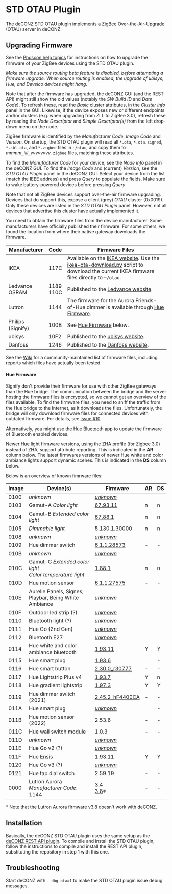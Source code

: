 # STD OTAU Plugin
The deCONZ STD OTAU plugin implements a ZigBee Over-the-Air-Upgrade (OTAU) server in deCONZ.

## Upgrading Firmware
See the [Phoscon help topics](https://phoscon.de/en/support#ota-update-osram-devices) for instructions on how to upgrade the firmware of your ZigBee devices using the STD OTAU plugin.

_Make sure the source routing beta feature is disabled, before attempting a firmware upgrade.
When source routing is enabled, the upgrade of ubisys, Hue, and Develco devices might hang._

Note that after the firmware has upgraded, the deCONZ GUI (and the REST API) might still show the old values (notably the _SW Build ID_ and _Date Code_).
To refresh these, read the _Basic_ cluster attributes, in the _Cluster info_ panel in the GUI.
Likewise, if the device exposes new or different endpoints and/or clusters (e.g. when upgrading from ZLL to ZigBee 3.0), refresh these by reading the _Node Descriptor_ and _Simple Descriptor(s)_ from the left drop-down menu on the node.

ZigBee firmware is identified by the _Manufacturer Code_, _Image Code_ and _Version_.
On startup, the STD OTAU plugin will read all `*.ota`, `*.ota.signed`, `*.sbl-ota`, and `*.zigbee` files in `~/otau`, and copy them to _mmmm_`_`_iiii_`_`_vvvvvvvv_`.zigbee` files, matching these attributes.

To find the _Manufacturer Code_ for your device, see the _Node info_ panel in the deCONZ GUI.  To find the _Image Code_ and (current) _Version_, see the _STD OTAU Plugin_ panel in the deCONZ GUI.
Select your device from the list (match the IEEE address) and press _Query_ to populate the fields.
Make sure to wake battery-powered devices before pressing _Query_.

Note that not all ZigBee devices support over-the-air firmware upgrading.
Devices that do support this, expose a client (grey) _OTAU_ cluster (0x0019).
Only these devices are listed in the _STD OTAU Plugin_ panel.
However, not all devices that advertise this cluster have actually implemented it.

You need to obtain the firmware files from the device manufacturer.
Some manufacturers have officially published their firmware.
For some others, we found the location from where their native gateway downloads the firmware.

Manufacturer | Code | Firmware Files
-- | -- | --
IKEA | 117C | Available on the [IKEA website](http://fw.ota.homesmart.ikea.net/feed/version_info.json).  Use the [ikea-ota-download.py](https://github.com/dresden-elektronik/deconz-rest-plugin/blob/master/ikea-ota-download.py) script to download the current IKEA firmware files directly to `~/otau`.
Ledvance<br>OSRAM | 1189<br>110C | Published to the [Ledvance website](https://update.ledvance.com/firmware-overview?submit=all).
Lutron | 1144 | The firmware for the Aurora Friends-of-Hue dimmer is available through [Hue Firmware](#hue-firmware).
Philips (Signify) | 100B | See [Hue Firmware](#hue-firmware) below.
ubisys | 10F2 | Published to the [ubisys website](http://www.ubisys.de/en/support/firmware/).
Danfoss | 1246 | Published to the [Danfoss website](https://www.danfoss.com/en/products/dhs/smart-heating/smart-heating/danfoss-ally/danfoss-ally-support/).

See the [Wiki](https://github.com/dresden-elektronik/deconz-rest-plugin/wiki/OTA-Image-Types---Firmware-versions) for a community-maintained list of firmware files, including reports which files have actually been tested.

#### Hue Firmware

Signify don't provide their firmware for use with other ZigBee gateways than the Hue bridge.
The communication between the bridge and the server hosting the firmware files is encrypted, so we cannot get an overview of the files available.
To find the firmware files, you need to sniff the traffic from the Hue bridge to the Internet, as it downloads the files.
Unfortunately, the bridge will only download firmware files for connected devices with outdated firmware.
For details, see [issue #10](https://github.com/dresden-elektronik/deconz-ota-plugin/issues/10).

Alternatively, you might use the Hue Bluetooth app to update the firmware of Bluetooth enabled devices.

Newer Hue light firmware versions, using the ZHA profile (for Zigbee 3.0) instead of ZHA, support attribute reporting.
This is indicated in the **AR** column below.
The latest firmwares versions of newer Hue white and color ambiance lights support dynamic scenes.
This is indicated in the **DS** column below.

Below is an overview of known fimrware files:

Image | Device(s) | Firmware | AR | DS
-- | -- | -- | -- | --
0100 | _unknown_ | [_unknown_](http://fds.dc1.philips.com/firmware/ZGB_100B_0100/1124097291/ConnectedLamp-TI-Target_0012.sbl-ota)
0103 | Gamut-A _Color light_ | [67.93.11](http://fds.dc1.philips.com/firmware/ZGB_100B_0103/1124097291/LivingColors-Hue-Target_0012.sbl-ota) | n | n
0104 | Gamut-B _Extended color light_ | [67.88.1](http://fds.dc1.philips.com:80/firmware/ZGB_100B_0104/1124096001/Atmel_0104_ConnectedLamp-Target_0012_88.1.sbl-ota) | n | n
0105 | _Dimmable light_ | [5.130.1.30000](http://fds.dc1.philips.com/firmware/ZGB_100B_0105/1107326256/WhiteLamp-Atmel-Target_0105_5.130.1.30000_0012.sbl-ota) | n | n
0108 | _unknown_ | [_unknown_](http://fds.dc1.philips.com/firmware/ZGB_100B_0108/1124097287/100B_0108_LivingColors-Target_0012_93.7.sbl-ota)
0109 | Hue dimmer switch | [6.1.1.28573](http://fds.dc1.philips.com/firmware/ZGB_100B_0109/1107324829/Switch-ATmega_6.1.1.28573_0012.sbl-ota) | - | -
010B | _unknown_ | [_unknown_](http://fds.dc1.philips.com/firmware/ZGB_100B_010B/1124096001/LSP_010B_ModuLum-ATmega_0012_88.1.sbl-ota)
010C | Gamut-C _Extended color light_<br>_Color temperature light_ | [1.88.1](http://fds.dc1.philips.com/firmware/ZGB_100B_010C/16785664/100B-010C-01002100-ConfLight-Lamps_0012.zigbee) | n | n
010D | Hue motion sensor | [6.1.1.27575](http://fds.dc1.philips.com/firmware/ZGB_100B_010D/1107323831/Sensor-ATmega_6.1.1.27575_0012.sbl-ota) | - | -
010E | Aurelle Panels, Signes, Playbar, Being White Ambiance | [_unknown_](http://fds.dc1.philips.com/firmware/ZGB_100B_010E/16785152/100B-010E-01001F00-ConfLight-ModuLum_0012.zigbee)
010F | Outdoor led strip (?) | [_unknown_](http://fds.dc1.philips.com/firmware/ZGB_100B_010F/16781312/100B-010F-01001000-ConfLight-LedStrips_0012.zigbee)
0110 | Bluetooth light (?) | [_unknown_](http://fds.dc1.philips.com/firmware/ZGB_100B_0110/16785410/100B-0110-01002002-ConfLight-Lamps-EFR32MG13.zigbee)
0111 | Hue Go (2nd Gen) | [_unknown_](http://fds.dc1.philips.com/firmware/ZGB_100B_0111/16784640/100B-0111-01001D00-ConfLight-ModuLum-EFR32MG13.zigbee) 
0112 | Bluetooth E27 | [_unknown_](http://fds.dc1.philips.com/firmware/ZGB_100B_0112/16786178/100B-0112-01002302-ConfLightBLE-Lamps-EFR32MG13.zigbee)
0114 | Hue white and color ambiance bluetooth | [1.93.11](http://fds.dc1.philips.com:80/firmware/ZGB_100B_0114/16784402/100B-0114-01001C12-ConfLightBLE-Lamps-EFR32MG21.zigbee)| Y | Y
0115 | Hue smart plug | [1.93.6](http://fds.dc1.philips.com/firmware/ZGB_100B_0115/16781056/100B-0115-01000F00-SmartPlug-EFR32MG13.zigbee) | | -
0116 | Hue smart button | [2.30.0_r30777](http://fds.dc1.philips.com/firmware/ZGB_100B_0116/33566472/100B-0116-02002F08-Switch-EFR32MG13.zigbee) | - | -
0117 | Hue Lightstrip Plus v4 | [1.93.7](http://fds.dc1.philips.com/firmware/ZGB_100B_0117/16784640/100B-0117-01001D00-ConfLightBLE-ModuLum-EFR32MG21.zigbee) | Y | n
0118 | Hue gradient lightstrip | [1.97.3](http://fds.dc1.philips.com/firmware/ZGB_100B_0118/16781828/100B-0118-01001204-PixelLum-EFR32MG21.zigbee) | Y | Y
0119 | Hue dimmer switch (2021) | [2.45.2_hF4400CA](http://fds.dc1.philips.com/firmware/ZGB_100B_0119/33565954/100B-0119-02002D02-Switch-EFR32MG22.zigbee) | - | -
011A | Hue smart plug | [_unknown_](http://fds.dc1.philips.com/firmware/ZGB_100B_011A/16779776/100B-011A-01000A00-SmartPlug-EFR32MG21.zigbee) | | -
011B | Hue motion sensor (2022) | 2.53.6 | - | -
011C | Hue wall switch module | 1.0.3 | - | -
011D | _unknown_ | [_unknown_](http://fds.dc1.philips.com/firmware/ZGB_100B_011D/16785154/100B-011D-01001F02-ConfLight-ModuLumV2-EFR32MG13.zigbee)
011E | Hue Go v2 (?) | [_unknown_](http://fds.dc1.philips.com/firmware/ZGB_100B_011E/16785152/100B-011E-01001F00-ConfLight-PortableV2-EFR32MG13.zigbee)
011F | Hue Ensis | [1.93.11](http://fds.dc1.philips.com/firmware/ZGB_100B_011F/16784902/100B-011F-01001E06-ConfLightBLE-ModuLumV3-EFR32MG21.zigbee) | Y | Y
0120 | Hue Go v3 (?) | [_unknown_](http://fds.dc1.philips.com/firmware/ZGB_100B_0120/16784896/100B-0120-01001E00-ConfLightBLE-PortableV3-EFR32MG21.zigbee)
0121 | Hue tap dial switch | 2.59.19 | - | -
0000 | Lutron Aurora<br>_Manufacturer Code_: 1144 | [3.4](http://fds.dc1.philips.com/firmware/ZGB_1144_0000/3040/Superman_v3_04_Release_3040.ota)<br>[3.8](http://fds.dc1.philips.com/firmware/ZGB_1144_0000/3080/Superman_v3_08_ProdKey_3080.ota)* | - | -

\* Note that the Lutron Aurora firmware v3.8 doesn't work with deCONZ.

## Installation

Basically, the deCONZ STD OTAU plugin uses the same setup as the [deCONZ REST API plugin](https://github.com/dresden-elektronik/deconz-rest-plugin).
To compile and install the STD OTAU plugin, follow the instructions to compile and install the REST API plugin, substituting the repository in step 1 with this one.

## Troubleshooting
Start deCONZ with `--dbg-ota=1` to make the STD OTAU plugin issue debug messages.
